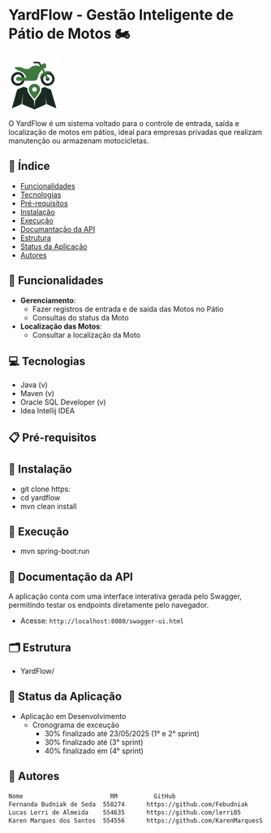 # YardFlow - Gestão Inteligente de Pátio de Motos 🏍️
<img src="./assets/logo.png" alt="Logo do Projeto" width="100"/>

O YardFlow é um sistema voltado para o controle de entrada, saída e localização de motos em pátios, ideal para empresas privadas que realizam manutenção ou armazenam motocicletas.

## 📌 Índice
- [Funcionalidades](#-funcionalidades)
- [Tecnologias](#-tecnologias)
- [Pré-requisitos](#-pré-requisitos)
- [Instalação](#-instalação)
- [Execução](#-execução)
- [Documantação da API](#-documentação-da-api)
- [Estrutura](#-estrutura)
- [Status da Aplicação](#-status-da-aplicação)
- [Autores](#-autores)
  

## 🚀 Funcionalidades
- **Gerenciamento**:
  - Fazer registros de entrada e de saida das Motos no Pátio
  - Consultas do status da Moto
- **Localização das Motos**:
  - Consultar a localização da Moto


## 💻 Tecnologias
 - Java (v)
 - Maven (v)
 - Oracle SQL Developer (v)
 - Idea Intellij IDEA
  

## 📋 Pré-requisitos


## 🔧 Instalação
 - git clone https:
 - cd yardflow
 - mvn clean install 


## 🏃 Execução
 - mvn spring-boot:run


## 📘 Documentação da API
A aplicação conta com uma interface interativa gerada pelo Swagger, permitindo testar os endpoints diretamente pelo navegador.
  - Acesse: `http://localhost:8080/swagger-ui.html`


## 🗂 Estrutura
- YardFlow/


## 🚧 Status da Aplicação 
 - Aplicação em Desenvolvimento
   - Cronograma de exceução
     - 30% finalizado até 23/05/2025 (1° e 2° sprint)
     - 30% finalizado até            (3° sprint)
     - 40% finalizado em             (4° sprint)     


## 👥 Autores
    Nome	                    RM          GitHub
    Fernanda Budniak de Seda  558274      https://github.com/Febudniak
    Lucas Lerri de Almeida    554635      https://github.com/lerri05
    Karen Marques dos Santos  554556      https://github.com/KarenMarquesS

